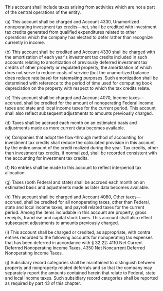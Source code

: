 This account shall include taxes arising from activities which are not a part of the central operations of the entity.

(a) This account shall be charged and Account 4330, Unamortized nonoperating investment tax credits—net, shall be credited with investment tax credits generated from qualified expenditures related to other operations which the company has elected to defer rather than recognize currently in income.

(b) This account shall be credited and Account 4330 shall be charged with the amortization of each year's investment tax credits included in such accounts relating to amortization of previously deferred investment tax credits of other property or regulated property, the amortization of which does not serve to reduce costs of service (but the unamortized balance does reduce rate base) for ratemaking purposes. Such amortization shall be determined with reference to the period of time used for computing book depreciation on the property with respect to which the tax credits relate.

(c) This account shall be charged and Account 4070, Income taxes—accrued, shall be credited for the amount of nonoperating Federal income taxes and state and local income taxes for the current period. This account shall also reflect subsequent adjustments to amounts previously charged.

(d) Taxes shall be accrued each month on an estimated basis and adjustments made as more current data becomes available.

(e) Companies that adopt the flow-through method of accounting for investment tax credits shall reduce the calculated provision in this account by the entire amount of the credit realized during the year. Tax credits, other than investment tax credits, if normalized, shall be recorded consistent with the accounting for investment tax credits.

(f) No entries shall be made to this account to reflect interperiod tax allocation.

(g) Taxes (both Federal and state) shall be accrued each month on an estimated basis and adjustments made as later data becomes available.

(h) This account shall be charged and Account 4080, Other taxes—accrued, shall be credited for all nonoperating taxes, other than Federal, state and local income taxes, and payroll related taxes for the current period. Among the items includable in this account are property, gross receipts, franchise and capital stock taxes. This account shall also reflect subsequent adjustments to amounts previously charged.

(i) This account shall be charged or credited, as appropriate, with contra entries recorded to the following accounts for nonoperating tax expenses that has been deferred in accordance with § 32.22: 4110 Net Current Deferred Nonoperating Income Taxes, 4350 Net Noncurrent Deferred Nonoperating Income Taxes.
                      

(j) Subsidiary record categories shall be maintained to distinguish between property and nonproperty related deferrals and so that the company may separately report the amounts contained herein that relate to Federal, state and local income taxes. Such subsidiary record categories shall be reported as required by part 43 of this chapter.

